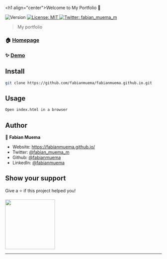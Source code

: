 \<h1 align="center">Welcome to My Portfolio 👋</h1>
<p>
  <img alt="Version" src="https://img.shields.io/badge/version-1.0-blue.svg?cacheSeconds=2592000" />
  <a href="#" target="_blank">
    <img alt="License: MIT" src="https://img.shields.io/badge/License-MIT-yellow.svg" />
  </a>
  <a href="https://twitter.com/fabian_muema_m" target="_blank">
    <img alt="Twitter: fabian_muema_m" src="https://img.shields.io/twitter/follow/fabian_muema_m.svg?style=social" />
  </a>
</p>

> My portfolio

### 🏠 [Homepage](https://github.com/fabianmuema/fabianmuema.github.io)

### ✨ [Demo](https://fabianmuema.github.io/)

## Install

```sh
git clone https://github.com/fabianmuema/fabianmuema.github.io.git
```

## Usage

```sh
Open index.html in a browser
```

## Author

👤 **Fabian Muema**

* Website: https://fabianmuema.github.io/
* Twitter: [@fabian_muema_m](https://twitter.com/fabian_muema_m)
* Github: [@fabianmuema](https://github.com/fabianmuema)
* LinkedIn: [@fabianmuema](https://linkedin.com/in/fabianmuema)

## Show your support

Give a ⭐️ if this project helped you!

<a href="https://www.patreon.com/fabianmuema">
  <img src="https://c5.patreon.com/external/logo/become_a_patron_button@2x.png" width="160">
</a>

***